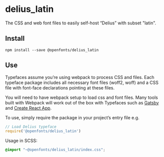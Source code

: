 
# delius_latin

The CSS and web font files to easily self-host “Delius” with subset "latin".

## Install

`npm install --save @openfonts/delius_latin`

## Use

Typefaces assume you’re using webpack to process CSS and files. Each typeface
package includes all necessary font files (woff2, woff) and a CSS file with
font-face declarations pointing at these files.

You will need to have webpack setup to load css and font files. Many tools built
with Webpack will work out of the box with Typefaces such as [Gatsby](https://github.com/gatsbyjs/gatsby)
and [Create React App](https://github.com/facebookincubator/create-react-app).

To use, simply require the package in your project’s entry file e.g.

```javascript
// Load Delius typeface
require('@openfonts/delius_latin')
```

Usage in SCSS:
```scss
@import "~@openfonts/delius_latin/index.css";
```

